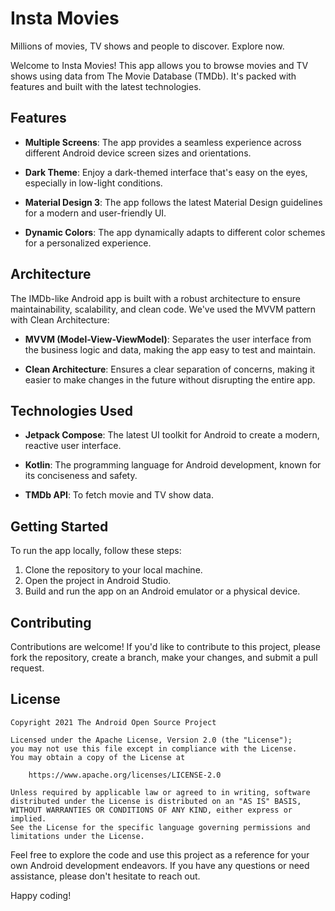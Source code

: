 # Insta Movies

Millions of movies, TV shows and people to discover. Explore now.

Welcome to Insta Movies! This app allows you to browse movies and TV shows using data from The Movie Database (TMDb). It's packed with features and built with the latest technologies. 

## Features
- **Multiple Screens**: The app provides a seamless experience across different Android device screen sizes and orientations.

- **Dark Theme**: Enjoy a dark-themed interface that's easy on the eyes, especially in low-light conditions.

- **Material Design 3**: The app follows the latest Material Design guidelines for a modern and user-friendly UI.

- **Dynamic Colors**: The app dynamically adapts to different color schemes for a personalized experience.

## Architecture
The IMDb-like Android app is built with a robust architecture to ensure maintainability, scalability, and clean code. We've used the MVVM pattern with Clean Architecture:

- **MVVM (Model-View-ViewModel)**: Separates the user interface from the business logic and data, making the app easy to test and maintain.

- **Clean Architecture**: Ensures a clear separation of concerns, making it easier to make changes in the future without disrupting the entire app.

## Technologies Used
- **Jetpack Compose**: The latest UI toolkit for Android to create a modern, reactive user interface.

- **Kotlin**: The programming language for Android development, known for its conciseness and safety.

- **TMDb API**: To fetch movie and TV show data.

## Getting Started
To run the app locally, follow these steps:

1. Clone the repository to your local machine.
2. Open the project in Android Studio.
3. Build and run the app on an Android emulator or a physical device.

## Contributing
Contributions are welcome! If you'd like to contribute to this project, please fork the repository, create a branch, make your changes, and submit a pull request.

## License

```
Copyright 2021 The Android Open Source Project

Licensed under the Apache License, Version 2.0 (the "License");
you may not use this file except in compliance with the License.
You may obtain a copy of the License at

    https://www.apache.org/licenses/LICENSE-2.0

Unless required by applicable law or agreed to in writing, software
distributed under the License is distributed on an "AS IS" BASIS,
WITHOUT WARRANTIES OR CONDITIONS OF ANY KIND, either express or implied.
See the License for the specific language governing permissions and
limitations under the License.
```

Feel free to explore the code and use this project as a reference for your own Android development endeavors. If you have any questions or need assistance, please don't hesitate to reach out.

Happy coding!
